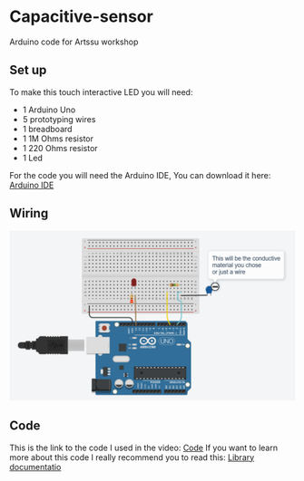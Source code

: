 # Capacitive-sensor
Arduino code for Artssu workshop

## Set up 

To make this touch interactive LED you will need: 
- 1 Arduino Uno 
- 5 prototyping wires 
- 1 breadboard 
- 1 1M Ohms resistor
- 1 220 Ohms resistor
- 1 Led 

For the code you will need the Arduino IDE, You can download it here: 
[Arduino IDE](https://www.arduino.cc/en/software)

## Wiring 

![Image of the circuit](Circuit.png)

## Code 
This is the link to the code I used in the video:
[Code](Capsensor.ino)
If you want to learn more about this code I really recommend you to read this: 
[Library documentatio](https://playground.arduino.cc/Main/CapacitiveSensor/)
